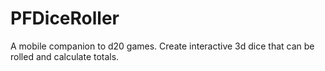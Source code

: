 # PFDiceRoller

A mobile companion to d20 games. Create interactive 3d dice that can be rolled and calculate totals.
